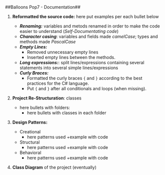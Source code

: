 ##Balloons Pop7 - Documentation##

1.  **Reformatted the source code:**
here put examples per each bullet below
	+ ***Renaming:*** variables and metods renamed in order to make the code easier to understand (*Self-Documentating code*)
	+ ***Character casing***: variables and fields made *camelCase*; types and methods made *PascalCase*
	+ ***Empty Lines:***
		+ Removed unnecessary empty lines
		+ Inserted empty lines between the methods.
	+ ***Long expressions:***: split lines/expressions containing several statements into several simple lines/expressions
	+ ***Curly Braces:***
		+ Formatted the curly braces `{` and `}` according to the best practices for the C# language.
		+ Put `{` and `}` after all conditionals and loops (when missing).

2. **Project Re-Structuration**: classes
	+ here bullets with folders:
		+ here bullets with classes in each folder

3. **Design Patterns:**
	+	Creational
		+	here patterns used +example with code
	+	Structural
		+	here patterns used +example with code
	+	Behavioral
		+	here patterns used +example with code

4. **Class Diagram** of the project (eventually)